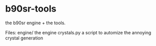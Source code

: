 # b90sr-tools
the b90sr engine + the tools.

Files:
engine/             the engine
crystals.py          a script to automize the annoying crystal generation
